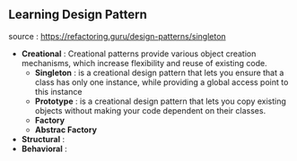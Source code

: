 ## Learning Design Pattern
source : https://refactoring.guru/design-patterns/singleton

- **Creational** : Creational patterns provide various object creation mechanisms, which increase flexibility and reuse of existing code.
  - **Singleton** : is a creational design pattern that lets you ensure that a class has only one instance, while providing a global access point to this instance
  - **Prototype** : is a creational design pattern that lets you copy existing objects without making your code dependent on their classes.
  - **Factory**
  - **Abstrac Factory**
- **Structural** :
- **Behavioral** :